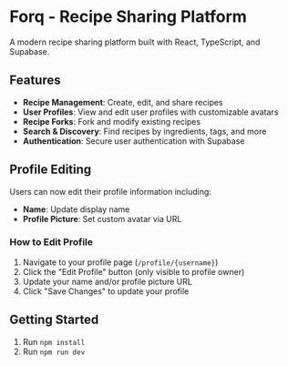 # Forq - Recipe Sharing Platform

A modern recipe sharing platform built with React, TypeScript, and Supabase.

## Features

- **Recipe Management**: Create, edit, and share recipes
- **User Profiles**: View and edit user profiles with customizable avatars
- **Recipe Forks**: Fork and modify existing recipes
- **Search & Discovery**: Find recipes by ingredients, tags, and more
- **Authentication**: Secure user authentication with Supabase

## Profile Editing

Users can now edit their profile information including:
- **Name**: Update display name
- **Profile Picture**: Set custom avatar via URL

### How to Edit Profile

1. Navigate to your profile page (`/profile/{username}`)
2. Click the "Edit Profile" button (only visible to profile owner)
3. Update your name and/or profile picture URL
4. Click "Save Changes" to update your profile

## Getting Started

1. Run `npm install`
2. Run `npm run dev`
